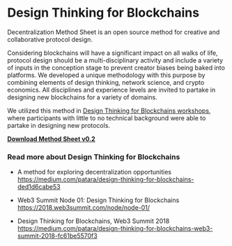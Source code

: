 # Design Thinking for Blockchains

Decentralization Method Sheet is an open source method for creative and collaborative protocol design.

Considering blockchains will have a significant impact on all walks of life, protocol design should be a multi-disciplinary activity and include a variety of inputs in the conception stage to prevent creator biases being baked into platforms. We developed a unique methodology with this purpose by combining elements of design thinking, network science, and crypto economics. All disciplines and experience levels are invited to partake in designing new blockchains for a variety of domains.

We utilized this method in [Design Thinking for Blockchains workshops](http://patara.io/workshop/), where participants with little to no technical background were able to partake in designing new protocols.

**[Download Method Sheet v0.2](https://github.com/DesignThinkingBlockchains/decentralization-method-sheet/raw/master/decentralization-method-sheet.pdf)**

### Read more about Design Thinking for Blockchains

- A method for exploring decentralization opportunities
https://medium.com/patara/design-thinking-for-blockchains-ded1d6cabe53

- Web3 Summit Node 01: Design Thinking for Blockchains
https://2018.web3summit.com/node/node-01/

- Design Thinking for Blockchains, Web3 Summit 2018
https://medium.com/patara/design-thinking-for-blockchains-web3-summit-2018-fc61be5570f3
